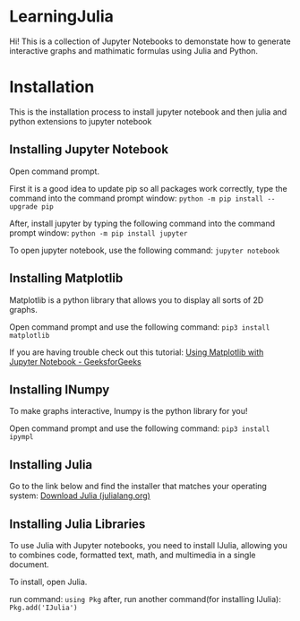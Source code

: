 # LearningJulia

Hi! This is a collection of Jupyter Notebooks to demonstate how to generate interactive graphs and mathimatic formulas using Julia and Python.

# Installation

This is the installation process to install jupyter notebook and then julia and python extensions to jupyter notebook

## Installing Jupyter Notebook

Open command prompt.

First it is a good idea to update pip so all packages work correctly, type the command into the command prompt window:
`python -m pip install --upgrade pip`

After, install jupyter by typing the following command into the command prompt window:
`python -m pip install jupyter`

To open jupyter notebook, use the following command:
`jupyter notebook`


## Installing Matplotlib
Matplotlib is a python library that allows you to display all sorts of 2D graphs.

Open command prompt and use the following command:
`pip3 install matplotlib`

If you are having trouble check out this tutorial:
[Using Matplotlib with Jupyter Notebook - GeeksforGeeks](https://www.geeksforgeeks.org/using-matplotlib-with-jupyter-notebook/?ref=rp)

## Installing INumpy

To make graphs interactive, Inumpy is the python library for you!

Open command prompt and use the following command:
`pip3 install ipympl`

## Installing Julia

Go to the link below and find the installer that matches your operating system:
[Download Julia (julialang.org)](https://julialang.org/downloads/)

## Installing Julia Libraries
To use Julia with Jupyter notebooks, you need to install IJulia, allowing you to combines code, formatted text, math, and multimedia in a single document.

To install, open Julia.

run command:
`using Pkg`
after, run another command(for installing IJulia):
`Pkg.add('IJulia')`

